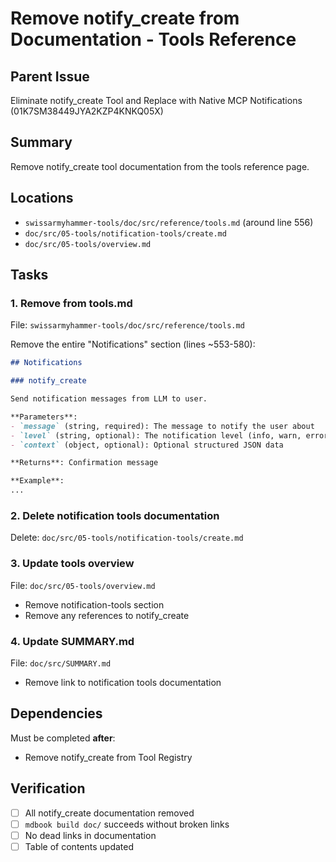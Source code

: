 # Remove notify_create from Documentation - Tools Reference

## Parent Issue
Eliminate notify_create Tool and Replace with Native MCP Notifications (01K7SM38449JYA2KZP4KNKQ05X)

## Summary
Remove notify_create tool documentation from the tools reference page.

## Locations
- `swissarmyhammer-tools/doc/src/reference/tools.md` (around line 556)
- `doc/src/05-tools/notification-tools/create.md`
- `doc/src/05-tools/overview.md`

## Tasks

### 1. Remove from tools.md
File: `swissarmyhammer-tools/doc/src/reference/tools.md`

Remove the entire "Notifications" section (lines ~553-580):
```markdown
## Notifications

### notify_create

Send notification messages from LLM to user.

**Parameters**:
- `message` (string, required): The message to notify the user about
- `level` (string, optional): The notification level (info, warn, error)
- `context` (object, optional): Optional structured JSON data

**Returns**: Confirmation message

**Example**:
...
```

### 2. Delete notification tools documentation
Delete: `doc/src/05-tools/notification-tools/create.md`

### 3. Update tools overview
File: `doc/src/05-tools/overview.md`
- Remove notification-tools section
- Remove any references to notify_create

### 4. Update SUMMARY.md
File: `doc/src/SUMMARY.md`
- Remove link to notification tools documentation

## Dependencies

Must be completed **after**:
- Remove notify_create from Tool Registry

## Verification

- [ ] All notify_create documentation removed
- [ ] `mdbook build doc/` succeeds without broken links
- [ ] No dead links in documentation
- [ ] Table of contents updated
